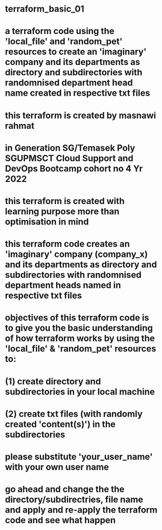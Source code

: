 # terraform_basic_01
# a terraform code using the 'local_file' and 'random_pet' resources to create an 'imaginary' company and its departments as directory and subdirectories with randomnised department head name created in respective txt files
# this terraform is created by masnawi rahmat
# in Generation SG/Temasek Poly SGUPMSCT Cloud Support and DevOps Bootcamp cohort no 4 Yr 2022
# this terraform is created with learning purpose more than optimisation in mind
# this terraform code creates an 'imaginary' company (company_x) and its departments as directory and subdirectories with randomnised department heads named in respective txt files
# objectives of this terraform code is to give you the basic understanding of how terraform works by using the 'local_file' & 'random_pet' resources to:
# (1) create directory and subdirectories in your local machine
# (2) create txt files (with randomly created 'content(s)') in the subdirectories
# please substitute 'your_user_name' with your own user name
# go ahead and change the the directory/subdirectries, file name and apply and re-apply the terraform code and see what happen
